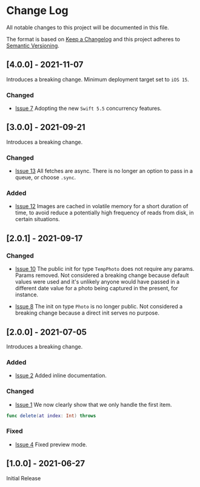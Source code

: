 
# Change Log
All notable changes to this project will be documented in this file.
 
The format is based on [Keep a Changelog](http://keepachangelog.com/)
and this project adheres to [Semantic Versioning](http://semver.org/).

## [4.0.0] - 2021-11-07

Introduces a breaking change. Minimum deployment target set to `iOS 15`.

### Changed

- [Issue 7](https://github.com/nashysolutions/Directory/issues/7)
Adopting the new `Swift 5.5` concurrency features.

## [3.0.0] - 2021-09-21

Introduces a breaking change.

### Changed

- [Issue 13](https://github.com/nashysolutions/Directory/issues/13)
All fetches are async. There is no longer an option to pass in a queue, or choose `.sync`.

### Added

- [Issue 12](https://github.com/nashysolutions/Directory/issues/12)
Images are cached in volatile memory for a short duration of time, to avoid reduce a potentially high frequency of reads from disk, in certain situations.

## [2.0.1] - 2021-09-17

### Changed

- [Issue 10](https://github.com/nashysolutions/Directory/issues/10)
The public init for type `TempPhoto` does not require any params. Params removed. Not considered a breaking change because default values were used and it's unlikely anyone would have passed in a different date value for a photo being captured in the present, for instance.

- [Issue 8](https://github.com/nashysolutions/Directory/issues/8)
The init on type `Photo` is no longer public. Not considered a breaking change because a direct init serves no purpose.

## [2.0.0] - 2021-07-05

Introduces a breaking change.

### Added

- [Issue 2](https://github.com/nashysolutions/Directory/issues/2)
  Added inline documentation.
 
### Changed

- [Issue 1](https://github.com/nashysolutions/Directory/issues/1)
  We now clearly show that we only handle the first item.

```swift
func delete(at index: Int) throws
```
 
### Fixed
 
- [Issue 4](https://github.com/nashysolutions/Directory/issues/4)
  Fixed preview mode.
 
## [1.0.0] - 2021-06-27

Initial Release
